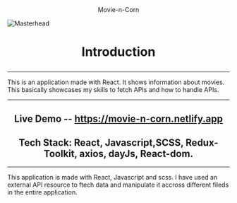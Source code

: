 <div align="center">
   Movie-n-Corn
</div>                      


  
![Masterhead](https://github.com/user-attachments/assets/8e6dcab3-67d7-40e4-88df-d4702cdbf79c)






<h1 align="center">
   
Introduction
</h1>

<hr/>
This is an application made with React. It shows information about movies. This basically showcases my skills to fetch APIs and how to handle APIs.
<br/>
 
<hr/>

<div align="center">

   
## Live Demo -- https://movie-n-corn.netlify.app <br/>
## Tech Stack: React, Javascript,SCSS, Redux-Toolkit, axios, dayJs, React-dom. <br/>
</div>

<hr/>
<p align="center">
   
This application is made with React, Javascript and scss. I have used an external API resource to ftech data and manipulate it accross different fileds in the entire application.
</p>
